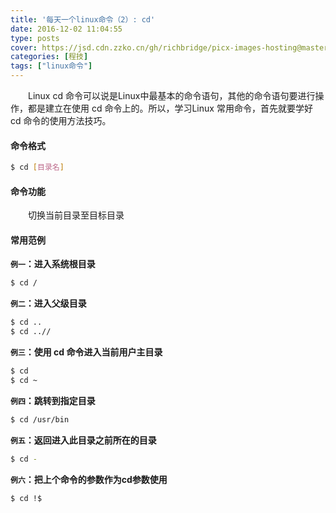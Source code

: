 ```yaml
---
title: '每天一个linux命令（2）: cd'
date: 2016-12-02 11:04:55
type: posts
cover: https://jsd.cdn.zzko.cn/gh/richbridge/picx-images-hosting@master/thumbnail/CPA-审计.jpg
categories: [程技]
tags: ["linux命令"]
---
```

　　Linux cd 命令可以说是Linux中最基本的命令语句，其他的命令语句要进行操作，都是建立在使用 cd 命令上的。所以，学习Linux 常用命令，首先就要学好 cd 命令的使用方法技巧。
<!--more-->
#### 命令格式
```bash
$ cd [目录名]
```
#### 命令功能
　　切换当前目录至目标目录
#### 常用范例
**`例一`：进入系统根目录**
```bash
$ cd /
```
**`例二`：进入父级目录**
```bash
$ cd ..
$ cd ..//
```
**`例三`：使用 cd 命令进入当前用户主目录**
```bash
$ cd
$ cd ~
```
**`例四`：跳转到指定目录**
```bash
$ cd /usr/bin
```
**`例五`：返回进入此目录之前所在的目录**
```bash
$ cd -
```
**`例六`：把上个命令的参数作为cd参数使用**
```bash
$ cd !$
```
